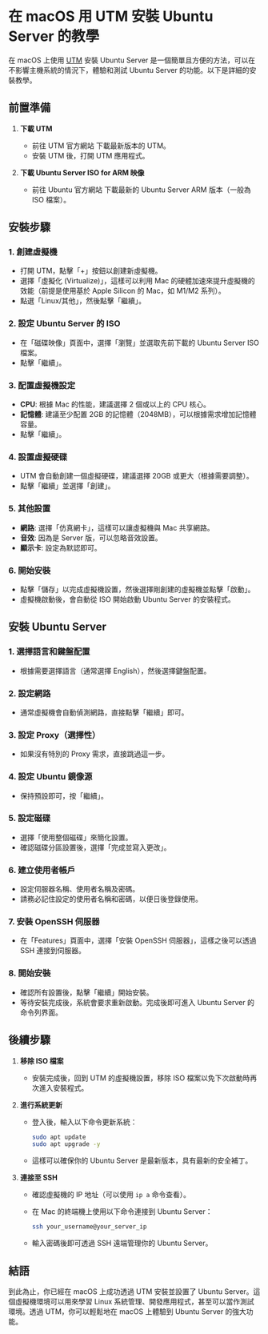 # 在 macOS 用 UTM 安裝 Ubuntu Server 的教學

在 macOS 上使用 [UTM](utm.md) 安裝 Ubuntu Server 是一個簡單且方便的方法，可以在不影響主機系統的情況下，體驗和測試 Ubuntu Server 的功能。以下是詳細的安裝教學。

## 前置準備

1. **下載 UTM**

   - 前往 UTM 官方網站 下載最新版本的 UTM。
   - 安裝 UTM 後，打開 UTM 應用程式。

2. **下載 Ubuntu Server ISO for ARM 映像**

   - 前往 Ubuntu 官方網站 下載最新的 Ubuntu Server ARM 版本（一般為 ISO 檔案）。

## 安裝步驟

### 1. 創建虛擬機

- 打開 UTM，點擊「+」按鈕以創建新虛擬機。
- 選擇「虛擬化 (Virtualize)」，這樣可以利用 Mac 的硬體加速來提升虛擬機的效能（前提是使用基於 Apple Silicon 的 Mac，如 M1/M2 系列）。
- 點選「Linux/其他」，然後點擊「繼續」。

### 2. 設定 Ubuntu Server 的 ISO

- 在「磁碟映像」頁面中，選擇「瀏覽」並選取先前下載的 Ubuntu Server ISO 檔案。
- 點擊「繼續」。

### 3. 配置虛擬機設定

- **CPU**: 根據 Mac 的性能，建議選擇 2 個或以上的 CPU 核心。
- **記憶體**: 建議至少配置 2GB 的記憶體（2048MB），可以根據需求增加記憶體容量。
- 點擊「繼續」。

### 4. 設置虛擬硬碟

- UTM 會自動創建一個虛擬硬碟，建議選擇 20GB 或更大（根據需要調整）。
- 點擊「繼續」並選擇「創建」。

### 5. 其他設置

- **網路**: 選擇「仿真網卡」，這樣可以讓虛擬機與 Mac 共享網路。
- **音效**: 因為是 Server 版，可以忽略音效設置。
- **顯示卡**: 設定為默認即可。

### 6. 開始安裝

- 點擊「儲存」以完成虛擬機設置，然後選擇剛創建的虛擬機並點擊「啟動」。
- 虛擬機啟動後，會自動從 ISO 開始啟動 Ubuntu Server 的安裝程式。

## 安裝 Ubuntu Server

### 1. 選擇語言和鍵盤配置

- 根據需要選擇語言（通常選擇 English），然後選擇鍵盤配置。

### 2. 設定網路

- 通常虛擬機會自動偵測網路，直接點擊「繼續」即可。

### 3. 設定 Proxy（選擇性）

- 如果沒有特別的 Proxy 需求，直接跳過這一步。

### 4. 設定 Ubuntu 鏡像源

- 保持預設即可，按「繼續」。

### 5. 設定磁碟

- 選擇「使用整個磁碟」來簡化設置。
- 確認磁碟分區設置後，選擇「完成並寫入更改」。

### 6. 建立使用者帳戶

- 設定伺服器名稱、使用者名稱及密碼。
- 請務必記住設定的使用者名稱和密碼，以便日後登錄使用。

### 7. 安裝 OpenSSH 伺服器

- 在「Features」頁面中，選擇「安裝 OpenSSH 伺服器」，這樣之後可以透過 SSH 連接到伺服器。

### 8. 開始安裝

- 確認所有設置後，點擊「繼續」開始安裝。
- 等待安裝完成後，系統會要求重新啟動。完成後即可進入 Ubuntu Server 的命令列界面。

## 後續步驟

1. **移除 ISO 檔案**

   - 安裝完成後，回到 UTM 的虛擬機設置，移除 ISO 檔案以免下次啟動時再次進入安裝程式。

2. **進行系統更新**

   - 登入後，輸入以下命令更新系統：

     ```bash
     sudo apt update
     sudo apt upgrade -y
     ```

   - 這樣可以確保你的 Ubuntu Server 是最新版本，具有最新的安全補丁。

3. **連接至 SSH**

   - 確認虛擬機的 IP 地址（可以使用 `ip a` 命令查看）。

   - 在 Mac 的終端機上使用以下命令連接到 Ubuntu Server：

     ```bash
     ssh your_username@your_server_ip
     ```

   - 輸入密碼後即可透過 SSH 遠端管理你的 Ubuntu Server。

## 結語

到此為止，你已經在 macOS 上成功透過 UTM 安裝並設置了 Ubuntu Server。這個虛擬機環境可以用來學習 Linux 系統管理、開發應用程式，甚至可以當作測試環境。透過 UTM，你可以輕鬆地在 macOS 上體驗到 Ubuntu Server 的強大功能。